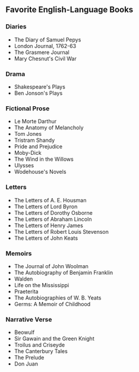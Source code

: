 
## Favorite English-Language Books
### Diaries
* The Diary of Samuel Pepys
* London Journal, 1762-63
* The Grasmere Journal
* Mary Chesnut's Civil War
### Drama
* Shakespeare's Plays
* Ben Jonson's Plays
### Fictional Prose
* Le Morte Darthur
* The Anatomy of Melancholy 
* Tom Jones
* Tristram Shandy
* Pride and Prejudice
* Moby-Dick
* The Wind in the Willows
* Ulysses
* Wodehouse's Novels
### Letters
* The Letters of A. E. Housman
* The Letters of Lord Byron
* The Letters of Dorothy Osborne
* The Letters of Abraham Lincoln
* The Letters of Henry James
* The Letters of Robert Louis Stevenson
* The Letters of John Keats
### Memoirs
* The Journal of John Woolman
* The Autobiography of Benjamin Franklin
* Walden
* Life on the Mississippi
* Praeterita
* The Autobiographies of W. B. Yeats
* Germs: A Memoir of Childhood
### Narrative Verse
* Beowulf
* Sir Gawain and the Green Knight
* Troilus and Criseyde
* The Canterbury Tales
* The Prelude
* Don Juan
